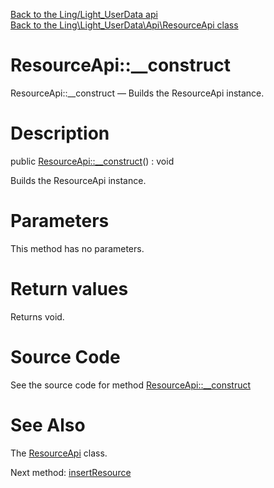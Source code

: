 [Back to the Ling/Light_UserData api](https://github.com/lingtalfi/Light_UserData/blob/master/doc/api/Ling/Light_UserData.md)<br>
[Back to the Ling\Light_UserData\Api\ResourceApi class](https://github.com/lingtalfi/Light_UserData/blob/master/doc/api/Ling/Light_UserData/Api/ResourceApi.md)


ResourceApi::__construct
================



ResourceApi::__construct — Builds the ResourceApi instance.




Description
================


public [ResourceApi::__construct](https://github.com/lingtalfi/Light_UserData/blob/master/doc/api/Ling/Light_UserData/Api/ResourceApi/__construct.md)() : void




Builds the ResourceApi instance.




Parameters
================

This method has no parameters.


Return values
================

Returns void.








Source Code
===========
See the source code for method [ResourceApi::__construct](https://github.com/lingtalfi/Light_UserData/blob/master/Api/ResourceApi.php#L34-L38)


See Also
================

The [ResourceApi](https://github.com/lingtalfi/Light_UserData/blob/master/doc/api/Ling/Light_UserData/Api/ResourceApi.md) class.

Next method: [insertResource](https://github.com/lingtalfi/Light_UserData/blob/master/doc/api/Ling/Light_UserData/Api/ResourceApi/insertResource.md)<br>

